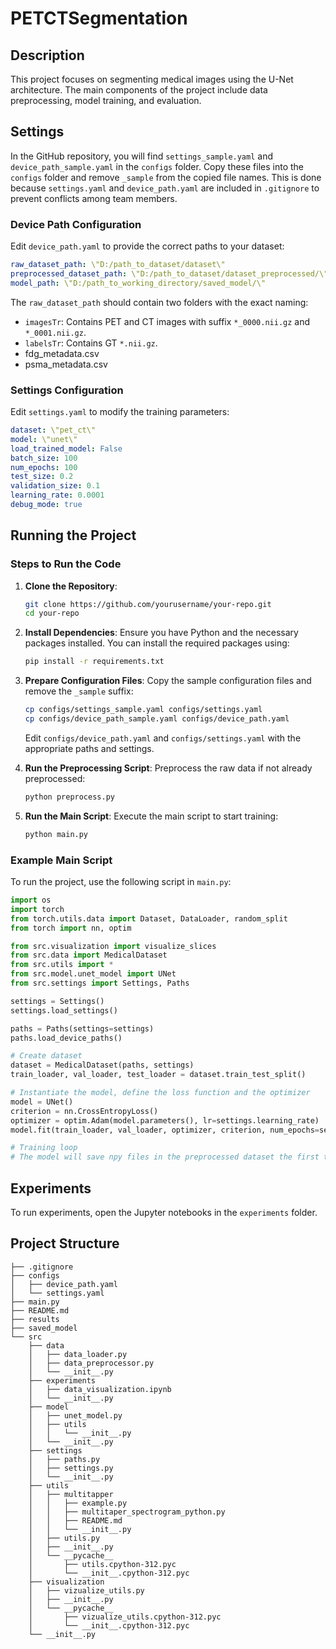 # PETCTSegmentation
## Description

This project focuses on segmenting medical images using the U-Net architecture. The main components of the project include data preprocessing, model training, and evaluation.

## Settings

In the GitHub repository, you will find `settings_sample.yaml` and `device_path_sample.yaml` in the `configs` folder. Copy these files into the `configs` folder and remove `_sample` from the copied file names. This is done because `settings.yaml` and `device_path.yaml` are included in `.gitignore` to prevent conflicts among team members.

### Device Path Configuration

Edit `device_path.yaml` to provide the correct paths to your dataset:

```yaml
raw_dataset_path: \"D:/path_to_dataset/dataset\"
preprocessed_dataset_path: \"D:/path_to_dataset/dataset_preprocessed/\"
model_path: \"D:/path_to_working_directory/saved_model/\"
```

The `raw_dataset_path` should contain two folders with the exact naming:
- `imagesTr`: Contains PET and CT images with suffix `*_0000.nii.gz` and `*_0001.nii.gz`.
- `labelsTr`: Contains GT `*.nii.gz`.
- fdg_metadata.csv
- psma_metadata.csv

### Settings Configuration

Edit `settings.yaml` to modify the training parameters:

```yaml
dataset: \"pet_ct\"
model: \"unet\"
load_trained_model: False
batch_size: 100
num_epochs: 100
test_size: 0.2
validation_size: 0.1
learning_rate: 0.0001
debug_mode: true
```

## Running the Project

### Steps to Run the Code

1. **Clone the Repository**:
   ```sh
   git clone https://github.com/yourusername/your-repo.git
   cd your-repo
   ```

2. **Install Dependencies**:
   Ensure you have Python and the necessary packages installed. You can install the required packages using:
   ```sh
   pip install -r requirements.txt
   ```

3. **Prepare Configuration Files**:
   Copy the sample configuration files and remove the `_sample` suffix:
   ```sh
   cp configs/settings_sample.yaml configs/settings.yaml
   cp configs/device_path_sample.yaml configs/device_path.yaml
   ```
   Edit `configs/device_path.yaml` and `configs/settings.yaml` with the appropriate paths and settings.

4. **Run the Preprocessing Script**:
   Preprocess the raw data if not already preprocessed:
   ```sh
   python preprocess.py
   ```

5. **Run the Main Script**:
   Execute the main script to start training:
   ```sh
   python main.py
   ```

### Example Main Script

To run the project, use the following script in `main.py`:

```python
import os
import torch
from torch.utils.data import Dataset, DataLoader, random_split
from torch import nn, optim

from src.visualization import visualize_slices
from src.data import MedicalDataset
from src.utils import *
from src.model.unet_model import UNet
from src.settings import Settings, Paths

settings = Settings()
settings.load_settings()

paths = Paths(settings=settings)
paths.load_device_paths()

# Create dataset
dataset = MedicalDataset(paths, settings)
train_loader, val_loader, test_loader = dataset.train_test_split()

# Instantiate the model, define the loss function and the optimizer
model = UNet()
criterion = nn.CrossEntropyLoss()
optimizer = optim.Adam(model.parameters(), lr=settings.learning_rate)
model.fit(train_loader, val_loader, optimizer, criterion, num_epochs=settings.num_epochs)

# Training loop
# The model will save npy files in the preprocessed dataset the first time and use saved files subsequently.
```

## Experiments

To run experiments, open the Jupyter notebooks in the `experiments` folder.

## Project Structure

```
├── .gitignore
├── configs
│   ├── device_path.yaml
│   └── settings.yaml
├── main.py
├── README.md
├── results
├── saved_model
└── src
    ├── data
    │   ├── data_loader.py
    │   ├── data_preprocessor.py
    │   └── __init__.py
    ├── experiments
    │   ├── data_visualization.ipynb
    │   └── __init__.py
    ├── model
    │   ├── unet_model.py
    │   ├── utils
    │   │   └── __init__.py
    │   └── __init__.py
    ├── settings
    │   ├── paths.py
    │   ├── settings.py
    │   └── __init__.py
    ├── utils
    │   ├── multitapper
    │   │   ├── example.py
    │   │   ├── multitaper_spectrogram_python.py
    │   │   ├── README.md
    │   │   └── __init__.py
    │   ├── utils.py
    │   ├── __init__.py
    │   └── __pycache__
    │       ├── utils.cpython-312.pyc
    │       └── __init__.cpython-312.pyc
    ├── visualization
    │   ├── vizualize_utils.py
    │   ├── __init__.py
    │   └── __pycache__
    │       ├── vizualize_utils.cpython-312.pyc
    │       └── __init__.cpython-312.pyc
    └── __init__.py
